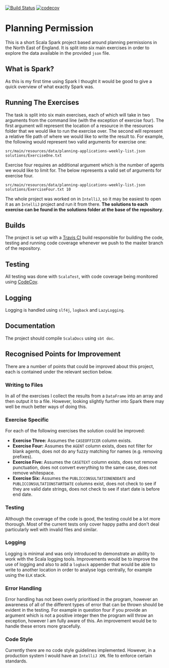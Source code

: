 [![Build Status](https://travis-ci.com/JamesCollerton/Planning_Permission.svg?branch=master)](https://travis-ci.com/JamesCollerton/Planning_Permission)
[![codecov](https://codecov.io/gh/JamesCollerton/Planning_Permission/branch/master/graph/badge.svg)](https://codecov.io/gh/JamesCollerton/Planning_Permission)

# Planning Permission

This is a short Scala Spark project based around planning permissions in the North East of England. It is split into six main exercises in order to explore the data available in the provided `json` file.

## What is Spark?

As this is my first time using Spark I thought it would be good to give a quick overview of what exactly Spark was.

## Running The Exercises

The task is split into six main exercises, each of which will take in two arguments from the command line (with the exception of exercise four). The first argument will represent the location of a resource in the resources folder that we would like to run the exercise over. The second will represent a relative file path of where we would like to write the result to. For example, the following would represent two valid arguments for exercise one:

```
src/main/resources/data/planning-applications-weekly-list.json solutions/ExerciseOne.txt
```

Exercise four requires an additional argument which is the number of agents we would like to limit for. The below represents a valid set of arguments for exercise four.

```
src/main/resources/data/planning-applications-weekly-list.json solutions/ExerciseFour.txt 10
```

The whole project was worked on in `IntelliJ`, so it may be easiest to open it as an `IntelliJ` project and run it from there. **The solutions to each exercise can be found in the solutions folder at the base of the repository**.

## Builds

The project is set up with a [Travis CI](https://travis-ci.com/JamesCollerton/Planning_Permission) build responsible for building the code, testing and running code coverage whenever we push to the master branch of the repository.

## Testing

All testing was done with `ScalaTest`, with code coverage being monitored using [CodeCov](https://codecov.io/gh/JamesCollerton/Planning_Permission).

## Logging

Logging is handled using `slf4j`, `logback` and `LazyLogging`.

## Documentation

The project should compile `ScalaDocs` using `sbt doc`.

## Recognised Points for Improvement

There are a number of points that could be improved about this project, each is contained under the relevant section below.

### Writing to Files

In all of the exercises I collect the results from a `DataFrame` into an array and then output it to a file. However, looking slightly further into Spark there may well be much better ways of doing this.

### Exercise Specific

For each of the following exercises the solution could be improved:

- **Exercise Three:** Assumes the `CASEOFFICER` column exists.
- **Exercise Four:** Assumes the `AGENT` column exists, does not filter for blank agents, does not do any fuzzy matching for names (e.g. removing prefixes).
- **Exercise Five:** Assumes the `CASETEXT` column exists, does not remove punctuation, does not convert everything to the same case, does not remove whitespace.
- **Exercise Six:** Assumes the `PUBLICCONSULTATIONENDDATE` and `PUBLICCONSULTATIONSTARTDATE` columns exist, does not check to see if they are valid date strings, does not check to see if start date is before end date.

### Testing

Although the coverage of the code is good, the testing could be a lot more thorough. Most of the current tests only cover happy paths and don't deal particularly well with invalid files and similar.

### Logging

Logging is minimal and was only introduced to demonstrate an ability to work with the Scala logging tools. Improvements would be to improve the use of logging and also to add a `logback` appender that would be able to write to another location in order to analyse logs centrally, for example using the `ELK` stack.

### Error Handling

Error handling has not been overly prioritised in the program, however an awareness of all of the different types of error that can be thrown should be evident in the testing. For example in question four if you provide an argument which is not a positive integer then the program will throw an exception, however I am fully aware of this. An improvement would be to handle these errors more gracefully. 

### Code Style

Currently there are no code style guidelines implemented. However, in a production system I would have an `IntelliJ XML` file to enforce certain standards.
